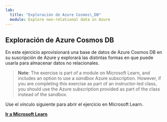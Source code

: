 ```yaml
---
lab:
  title: "Exploración de Azure Cosmos\_DB"
  module: Explore non-relational data in Azure
---
```

## <a name="explore-azure-cosmos-db"></a>Exploración de Azure Cosmos DB

En este ejercicio aprovisionará una base de datos de Azure Cosmos DB en su suscripción de Azure y explorará las distintas formas en que puede usarla para almacenar datos no relacionales.

> <bpt id="p1">**</bpt>Note<ept id="p1">**</ept>: The exercise is part of a module on Microsoft Learn, and includes an option to use a <bpt id="p2">*</bpt>sandbox<ept id="p2">*</ept> Azure subscription. However, if you are completing this exercise as part of an instructor-led class, you should use the Azure subscription provided as part of the class instead of the sandbox.

Use el vínculo siguiente para abrir el ejercicio en Microsoft Learn.

**[Ir a Microsoft Learn](https://docs.microsoft.com/learn/modules/explore-non-relational-data-stores-azure/4-exercise-explore-cosmos-db#create-a-cosmos-db-account)**
